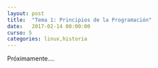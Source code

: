 ```yaml
---
layout: post
title:  "Tema 1: Principios de la Programación"
date:   2017-02-14 00:00:00
curso: 5
categories: linux,historia
---
```


Próximamente....